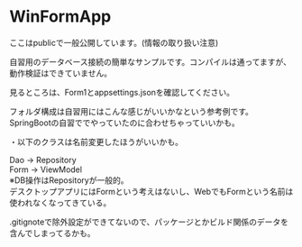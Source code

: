# WinFormApp

ここはpublicで一般公開しています。(情報の取り扱い注意)

自習用のデータベース接続の簡単なサンプルです。コンパイルは通ってますが、動作検証はできていません。

見るところは、Form1とappsettings.jsonを確認してください。

フォルダ構成は自習用にはこんな感じがいいかなという参考例です。SpringBootの自習ででやっていたのに合わせちゃっていいかも。

・以下のクラスは名前変更したほうがいいかも。

Dao → Repository  
Form → ViewModel  
※DB操作はRepositoryが一般的。  
デスクトップアプリにはFormという考えはないし、WebでもFormという名前は使われなくなってきている。

.gitignoteで除外設定ができてないので、パッケージとかビルド関係のデータを含んでしまってるかも。
